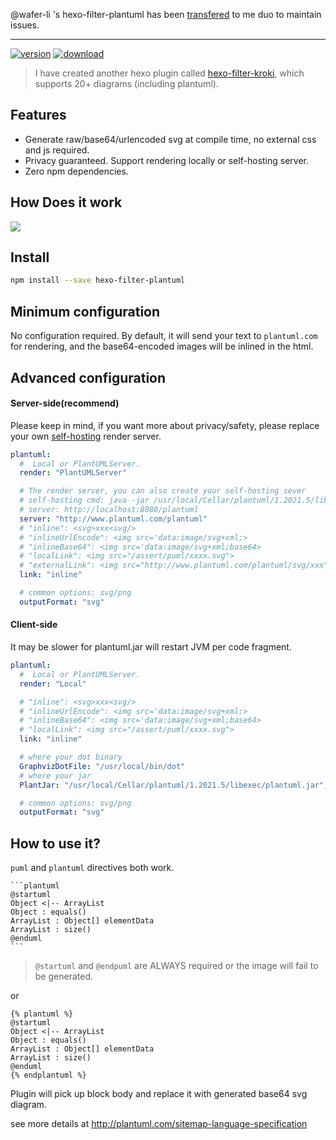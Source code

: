 @wafer-li 's hexo-filter-plantuml has been [transfered](https://github.com/miao1007/hexo-filter-plantuml/pull/3) to me duo to maintain issues.


------
[![version](https://img.shields.io/npm/v/hexo-filter-plantuml.svg)](https://www.npmjs.com/package/hexo-filter-plantuml)
[![download](https://img.shields.io/npm/dm/hexo-filter-plantuml.svg)](https://www.npmjs.com/package/hexo-filter-plantuml)

> I have created another hexo plugin called [hexo-filter-kroki](https://github.com/miao1007/hexo-filter-kroki), which supports 20+ diagrams (including plantuml).

## Features

* Generate raw/base64/urlencoded svg at compile time, no external css and js required.
* Privacy guaranteed. Support rendering locally or self-hosting server.
* Zero npm dependencies.

## How Does it work

<img src="http://www.plantuml.com/plantuml/png/JOuxpi9038JxFSMK_rzmWHGe5L0a4WA1Q2F52fOsDZXUoF79YeUs7FkRHprvPvx667OqArPhx6CQM2fiD4c_g4xyr3QOt5W6t9CwuSb-nIsxtdJs7KXwoaprOQSWcTK7MVdi5VPLuNSlcu_dxT-bRVwBy3ok0aja8QY1PYUJBeB78THBoBBb1G00"/>


## Install

```sh
npm install --save hexo-filter-plantuml
```

## Minimum configuration

No configuration required. By default, it will send your text to `plantuml.com` for rendering, and the base64-encoded images will be inlined in the html.

## Advanced configuration

#### Server-side(recommend)

Please keep in mind, if you want more about privacy/safety, please replace your own [self-hosting](https://plantuml.com/en/picoweb) render server.

```yaml
plantuml:
  #  Local or PlantUMLServer.
  render: "PlantUMLServer"

  # The render server, you can also create your self-hosting sever
  # self-hosting cmd: java -jar /usr/local/Cellar/plantuml/1.2021.5/libexec/plantuml.jar -picoweb
  # server: http://localhost:8080/plantuml
  server: "http://www.plantuml.com/plantuml"
  # "inline": <svg>xxx<svg/>
  # "inlineUrlEncode": <img src='data:image/svg+xml;> 
  # "inlineBase64": <img src='data:image/svg+xml;base64> 
  # "localLink": <img src="/assert/puml/xxxx.svg">
  # "externalLink": <img src="http://www.plantuml.com/plantuml/svg/xxx">
  link: "inline"

  # common options: svg/png
  outputFormat: "svg"
```

#### Client-side
It may be slower for plantuml.jar will restart JVM per code fragment.

```yaml
plantuml:
  #  Local or PlantUMLServer.
  render: "Local"

  # "inline": <svg>xxx<svg/>
  # "inlineUrlEncode": <img src='data:image/svg+xml;> 
  # "inlineBase64": <img src='data:image/svg+xml;base64> 
  # "localLink": <img src="/assert/puml/xxxx.svg">
  link: "inline"

  # where your dot binary
  GraphvizDotFile: "/usr/local/bin/dot"
  # where your jar
  PlantJar: "/usr/local/Cellar/plantuml/1.2021.5/libexec/plantuml.jar",

  # common options: svg/png
  outputFormat: "svg"
```



## How to use it?

`puml` and `plantuml` directives both work.
```
​```plantuml
@startuml
Object <|-- ArrayList
Object : equals()
ArrayList : Object[] elementData
ArrayList : size()
@enduml
​```
```
 
> `@startuml` and `@endpuml` are ALWAYS required or the image will fail to be generated.

or

```
{% plantuml %}
@startuml
Object <|-- ArrayList
Object : equals()
ArrayList : Object[] elementData
ArrayList : size()
@enduml
{% endplantuml %}
```

Plugin will pick up block body and replace it with generated base64 svg diagram.


see more details at <http://plantuml.com/sitemap-language-specification>
